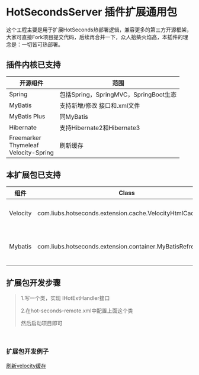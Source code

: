 # HotSecondsServer 插件扩展通用包

这个工程主要是用于扩展HotSeconds热部署逻辑，兼容更多的第三方开源框架，大家可直接Fork项目提交代码，后续再合并一下，众人拾柴火焰高，本插件的理念是：一切皆可热部署。

## 插件内核已支持
| 开源组件                                         | 范围                              |
|----------------------------------------------|---------------------------------|
| Spring                                       | 包括Spring，SpringMVC，SpringBoot生态 |
| MyBatis                                      | 支持新增/修改 接口和.xml文件            |
| MyBatis Plus                                 | 同MyBatis                        |
| Hibernate                                    | 支持Hibernate2和Hibernate3         |
| Freemarker<br/>Thymeleaf<br/>Velocity-Spring | 刷新缓存                            |


## 本扩展包已支持
| 组件     | Class                                 | 范围           |
|----------|---------------------------------------|--------------|
| Velocity | com.liubs.hotseconds.extension.cache.VelocityHtmlCacheClear | 刷新html缓存     |
| Mybatis  | com.liubs.hotseconds.extension.container.MyBatisRefresh | 一个demo，内核已支持 |


## 扩展包开发步骤

>1.写一个类，实现 IHotExtHandler接口
>
>2.在hot-seconds-remote.xml中配置上面这个类
> 
> 然后启动项目即可


<br>

### 扩展包开发例子
[刷新velocity缓存](https://github.com/Liubsyy/HotSecondsExtension/blob/master/doc/%E5%86%99%E6%89%A9%E5%B1%95%E5%8C%85%E4%BE%8B%E5%AD%90.md)


